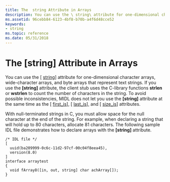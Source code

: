 ```yaml
---
title: The  string Attribute in Arrays
description: You can use the \ string\ attribute for one-dimensional character arrays, wide-character arrays, and byte arrays that represent text strings.
ms.assetid: 96cebb84-6123-4bf8-b70b-a4f6d48cce52
keywords:
- string
ms.topic: reference
ms.date: 05/31/2018
---
```


# The \[string\] Attribute in Arrays

You can use the \[ [string](/windows/desktop/Midl/string)\] attribute for one-dimensional character arrays, wide-character arrays, and byte arrays that represent text strings. If you use the **\[string\]** attribute, the client stub uses the C-library functions **strlen** or **wstrlen** to count the number of characters in the string. To avoid possible inconsistencies, MIDL does not let you use the **\[string\]** attribute at the same time as the \[ [first\_is](/windows/desktop/Midl/first-is)\], \[ [last\_is](/windows/desktop/Midl/last-is)\], and \[ [size\_is](/windows/desktop/Midl/size-is)\] attributes.

With null-terminated strings in C, you must allow space for the null character at the end of the string. For example, when declaring a string that will hold up to 80 characters, allocate 81 characters. The following sample IDL file demonstrates how to declare arrays with the **\[string\]** attribute.

``` syntax
/* IDL file */
[ 
  uuid(ba209999-0c6c-11d2-97cf-00c04f8eea45),
  version(8.0)
]
interface arraytest
{
  void fArray8([in, out, string] char achArray[]);
}
```

 

 
